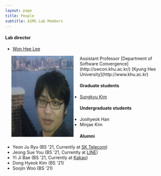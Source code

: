 ```yaml
---
layout: page
title: People
subtitle: AIMS Lab Members
---
```


#### Lab director
* [Won Hee Lee](https://wonhee-lee.github.io/aboutme/)

<img src="/assets/img/khu_lab_pic.jpg" width="200" height="260" align="left" hspace="20" />
Assistant Professor   
[Department of Software Convergence](http://swcon.khu.ac.kr/)  
[Kyung Hee University](http://www.khu.ac.kr)   


#### Graduate students
* [Sungkyu Kim](https://github.com/SungKyu-Kim39)

#### Undergraduate students
* Joohyeok Han
* Minjae Kim  

#### Alumni

* Yeon Ju Ryu (BS '21, Currently at [SK Telecom](https://www.sktelecom.com/index.html))
* Jeong Sue You (BS '21, Currently at [LINE](https://line.me/ko/))
* Yi Ji Bae (BS '21, Currently at [Kakao](https://www.kakaocorp.com/page/))
* Dong Hyeok Kim (BS '21)
* Soojin Woo (BS '21)
